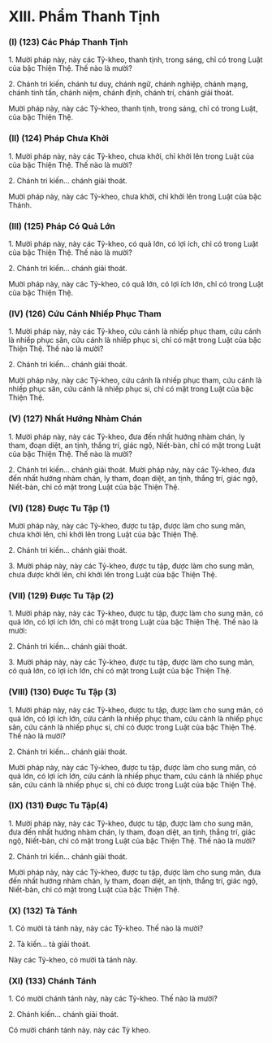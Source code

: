 # XIII. Phẩm Thanh Tịnh

### (I) (123) Các Pháp Thanh Tịnh

<!--pg-->
1\. Mười pháp này, này các Tỷ-kheo, thanh tịnh, trong sáng, chỉ có trong Luật của bậc Thiện Thệ. Thế
nào là mười?

<!--pg-->
2\. Chánh tri kiến, chánh tư duy, chánh ngữ, chánh nghiệp, chánh mạng, chánh tinh tấn, chánh niệm,
chánh định, chánh trí, chánh giải thoát.

Mười pháp này, này các Tỷ-kheo, thanh tịnh, trong sáng, chỉ có trong Luật, của bậc Thiện Thệ.

### (II) (124) Pháp Chưa Khởi

<!--pg-->
1\. Mười pháp này, này các Tỷ-kheo, chưa khởi, chỉ khởi lên trong Luật của của bậc Thiện Thệ. Thế nào
là mười?

<!--pg-->
2\. Chánh tri kiến... chánh giải thoát.

Mười pháp này, này các Tỷ-kheo, chưa khởi, chỉ khởi lên trong Luật của bậc Thánh.

### (III) (125) Pháp Có Quả Lớn

<!--pg-->
1\. Mười pháp này, này các Tỷ-kheo, có quả lớn, có lợi ích, chỉ có trong Luật của bậc Thiện Thệ. Thế
nào là mười?

<!--pg-->
2\. Chánh tri kiến... chánh giải thoát.

Mười pháp này, này các Tỷ-kheo, có quả lớn, có lợi ích lớn, chỉ có trong Luật của bậc Thiện Thệ.

### (IV) (126) Cứu Cánh Nhiếp Phục Tham

<!--pg-->
1\. Mười pháp này, này các Tỷ-kheo, cứu cánh là nhiếp phục tham, cứu cánh là nhiếp phục sân, cứu cánh
là nhiếp phục si, chỉ có mặt trong Luật của bậc Thiện Thệ. Thế nào là mười?

<!--pg-->
2\. Chánh tri kiến... chánh giải thoát.

Mười pháp này, này các Tỷ-kheo, cứu cánh là nhiếp phục tham, cứu cánh là nhiếp phục sân, cứu cánh là
nhiếp phục si, chỉ có mặt trong Luật của bậc Thiện Thệ.

### (V) (127) Nhất Hướng Nhàm Chán

<!--pg-->
1\. Mười pháp này, này các Tỷ-kheo, đưa đến nhất hướng nhàm chán, ly tham, đoạn diệt, an tịnh, thắng
trí, giác ngộ, Niết-bàn, chỉ có mặt trong Luật của bậc Thiện Thệ. Thế nào là mười?

<!--pg-->
2\. Chánh tri kiến... chánh giải thoát.
Mười pháp này, này các Tỷ-kheo, đưa đến nhất hướng nhàm chán, ly tham, đoạn diệt, an tịnh, thắng trí,
giác ngộ, Niết-bàn, chỉ có mặt trong Luật của bậc Thiện Thệ.

### (VI) (128) Ðược Tu Tập (1)

Mười pháp này, này các Tỷ-kheo, được tu tập, được làm cho sung mãn, chưa khởi lên, chỉ khởi lên trong
Luật của bậc Thiện Thệ.

<!--pg-->
2\. Chánh tri kiến... chánh giải thoát.

<!--pg-->
3\. Mười pháp này, này các Tỷ-kheo, được tu tập, được làm cho sung mãn, chưa được khởi lên, chỉ khởi
lên trong Luật của bậc Thiện Thệ.

### (VII) (129) Ðược Tu Tập (2)

<!--pg-->
1\. Mười pháp này, này các Tỷ-kheo, được tu tập, được làm cho sung mãn, có quả lớn, có lợi ích lớn, chỉ
có mặt trong Luật của bậc Thiện Thệ. Thế nào là mười:

<!--pg-->
2\. Chánh tri kiến... chánh giải thoát.

<!--pg-->
3\. Mười pháp này, này các Tỷ-kheo, được tu tập, được làm cho sung mãn, có quả lớn, có lợi ích lớn, chỉ
có mặt trong Luật của bậc Thiện Thệ.

### (VIII) (130) Ðược Tu Tập (3)

<!--pg-->
1\. Mười pháp này, này các Tỷ-kheo, được tu tập, được làm cho sung mãn, có quả lớn, có lợi ích lớn, cứu
cánh là nhiếp phục tham, cứu cánh là nhiếp phục sân, cứu cánh là nhiếp phục si, chỉ có được trong Luật
của bậc Thiện Thệ. Thế nào là mười?

<!--pg-->
2\. Chánh tri kiến... chánh giải thoát.

Mười pháp này, này các Tỷ-kheo, được tu tập, được làm cho sung mãn, có quả lớn, có lợi ích lớn, cứu
cánh là nhiếp phục tham, cứu cánh là nhiếp phục sân, cứu cánh là nhiếp phục si, chỉ có được trong Luật
của bậc Thiện Thệ.

### (IX) (131) Ðược Tu Tập(4)

<!--pg-->
1\. Mười pháp này, này các Tỷ-kheo, được tu tập, được làm cho sung mãn, đưa đến nhất hướng nhàm
chán, ly tham, đoạn diệt, an tịnh, thắng trí, giác ngộ, Niết-bàn, chỉ có mặt trong Luật của bậc Thiện Thệ.
Thế nào là mười?

<!--pg-->
2\. Chánh tri kiến... chánh giải thoát.

Mười pháp này, này các Tỷ-kheo, được tu tập, được làm cho sung mãn, đưa đến nhất hướng nhàm chán,
ly tham, đoạn diệt, an tịnh, thắng trí, giác ngộ, Niết-bàn, chỉ có mặt trong Luật của bậc Thiện Thệ.

### (X) (132) Tà Tánh

<!--pg-->
1\. Có mười tà tánh này, này các Tỷ-kheo. Thế nào là mười?
<!--pg-->
2\. Tà kiến... tà giải thoát.

Này các Tỷ-kheo, có mười tà tánh này.

### (XI) (133) Chánh Tánh

<!--pg-->
1\. Có mười chánh tánh này, này các Tỷ-kheo. Thế nào là mười?

<!--pg-->
2\. Chánh kiến... chánh giải thoát.

Có mười chánh tánh này. này các Tỷ kheo.

